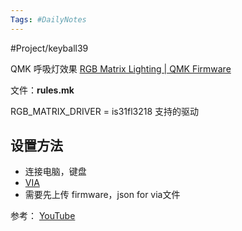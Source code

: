 ```yaml
---
Tags: #DailyNotes 
---
```


#Project/keyball39 

QMK 呼吸灯效果
[RGB Matrix Lighting \| QMK Firmware](https://docs.qmk.fm/features/rgb_matrix)

文件：**rules.mk**

RGB_MATRIX_DRIVER = is31fl3218  支持的驱动



## 设置方法

- 连接电脑，键盘
- [VIA](https://usevia.app/)
- 需要先上传 firmware，json for via文件


参考：
[YouTube](https://www.youtube.com/watch?v=Kh3uqAWskDs)